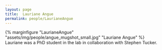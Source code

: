 ```yaml
---
layout: page
title:  Lauriane Angue
permalink: people/LaurianeAngue
---
```

{% marginfigure "LaurianeAngue" "assets/img/people/angue_mugshot_small.jpg" "Lauriane Angue" %}
Lauriane was a PhD student in the lab in collaboration with Stephen Tucker.
